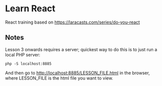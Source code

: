# Learn React

React training based on https://laracasts.com/series/do-you-react

## Notes

Lesson 3 onwards requires a server; quickest way to do this is to just run a local PHP server:

```
php -S localhost:8885
```

And then go to [http://localhost:8885/LESSON_FILE.html](http://localhost:8885/LESSON_FILE.html) in the browser, where LESSON_FILE is the html file you want to view.
